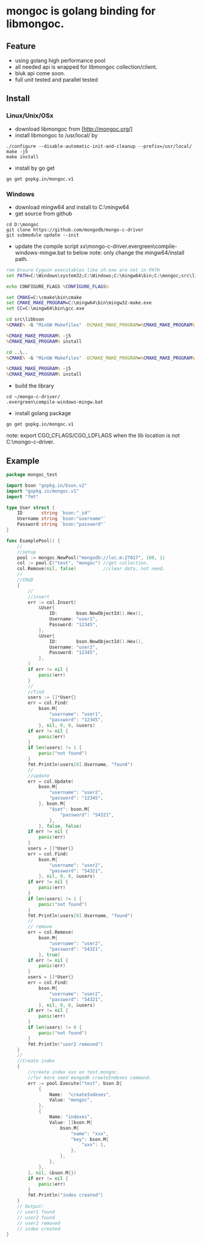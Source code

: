mongoc is golang binding for libmongoc.
===

## Feature

 * using golang high performance pool
 * all needed api is wrapped for libmongoc collection/client.
 * bluk api come soon.
 * full unit tested and parallel tested

## Install

### Linux/Unix/OSx
* download libmongoc from [http://mongoc.org/]
* install libmongoc to /usr/local/ by 

```.shell
./configure --disable-automatic-init-and-cleanup --prefix=/usr/local/
make -j5
make install
```

* install by go get

```.shell
go get gopkg.in/mongoc.v1
```

### Windows
* download mingw64 and install to C:\mingw64
* get source from github

```
cd D:\mongoc
git clone https://github.com/mongodb/mongo-c-driver
git submodule update --init
```

* update the compile script xx\mongo-c-driver\.evergreen\compile-windows-mingw.bat to below
note: only change the mingw64/install path.

```.bat
rem Ensure Cygwin executables like sh.exe are not in PATH
set PATH=C:\Windows\system32;C:\Windows;C:\mingw64\bin;C:\mongoc;src\libbson;

echo CONFIGURE_FLAGS %CONFIGURE_FLAGS%

set CMAKE=C:\cmake\bin\cmake
set CMAKE_MAKE_PROGRAM=C:\mingw64\bin\mingw32-make.exe
set CC=C:\mingw64\bin\gcc.exe

cd src\libbson
%CMAKE% -G "MinGW Makefiles" -DCMAKE_MAKE_PROGRAM=%CMAKE_MAKE_PROGRAM% -DCMAKE_INSTALL_PREFIX=C:\mongo-c-driver -DCMAKE_PREFIX_PATH=C:\mongo-c-driver %CONFIGURE_FLAGS%

%CMAKE_MAKE_PROGRAM% -j5
%CMAKE_MAKE_PROGRAM% install

cd ..\..
%CMAKE% -G "MinGW Makefiles" -DCMAKE_MAKE_PROGRAM=%CMAKE_MAKE_PROGRAM% -DCMAKE_INSTALL_PREFIX=C:\mongo-c-driver -DCMAKE_PREFIX_PATH=C:\mongo-c-driver %CONFIGURE_FLAGS%

%CMAKE_MAKE_PROGRAM% -j5
%CMAKE_MAKE_PROGRAM% install
```

* build the library

```
cd ~/mongo-c-driver/
.evergreen\compile-windows-mingw.bat
```

* install golang package
```
go get gopkg.in/mongoc.v1
```

note: export CGO_CFLAGS/CGO_LDFLAGS when the lib location is not C:\mongo-c-driver.


## Example

```.go
package mongoc_test

import bson "gopkg.in/bson.v2"
import "gopkg.in/mongoc.v1"
import "fmt"

type User struct {
	ID       string `bson:"_id"`
	Username string `bson:"username"`
	Password string `bson:"password"`
}

func ExamplePool() {
	//
	//setup
	pool := mongoc.NewPool("mongodb://loc.m:27017", 100, 1)
	col := pool.C("test", "mongoc") //get collection.
	col.Remove(nil, false)          //clear data, not need.
	//
	//CRUD
	{
		//
		//insert
		err := col.Insert(
			&User{
				ID:       bson.NewObjectId().Hex(),
				Username: "user1",
				Password: "12345",
			},
			&User{
				ID:       bson.NewObjectId().Hex(),
				Username: "user2",
				Password: "12345",
			},
		)
		if err != nil {
			panic(err)
		}
		//
		//find
		users := []*User{}
		err = col.Find(
			bson.M{
				"username": "user1",
				"password": "12345",
			}, nil, 0, 0, &users)
		if err != nil {
			panic(err)
		}
		if len(users) != 1 {
			panic("not found")
		}
		fmt.Println(users[0].Username, "found")
		//
		//update
		err = col.Update(
			bson.M{
				"username": "user2",
				"password": "12345",
			}, bson.M{
				"$set": bson.M{
					"password": "54321",
				},
			}, false, false)
		if err != nil {
			panic(err)
		}
		users = []*User{}
		err = col.Find(
			bson.M{
				"username": "user2",
				"password": "54321",
			}, nil, 0, 0, &users)
		if err != nil {
			panic(err)
		}
		if len(users) != 1 {
			panic("not found")
		}
		fmt.Println(users[0].Username, "found")
		//
		// remove
		err = col.Remove(
			bson.M{
				"username": "user2",
				"password": "54321",
			}, true)
		if err != nil {
			panic(err)
		}
		users = []*User{}
		err = col.Find(
			bson.M{
				"username": "user2",
				"password": "54321",
			}, nil, 0, 0, &users)
		if err != nil {
			panic(err)
		}
		if len(users) != 0 {
			panic("not found")
		}
		fmt.Println("user2 removed")
	}
	//
	//Create index
	{
		//create index xxx on test.mongoc.
		//for more seed mongodb craeteIndexes command.
		err := pool.Execute("test", bson.D{
			{
				Name:  "createIndexes",
				Value: "mongoc",
			},
			{
				Name: "indexes",
				Value: []bson.M{
					bson.M{
						"name": "xxx",
						"key": bson.M{
							"xxx": 1,
						},
					},
				},
			},
		}, nil, &bson.M{})
		if err != nil {
			panic(err)
		}
		fmt.Println("index created")
	}
	// Output:
	// user1 found
	// user2 found
	// user2 removed
	// index created
}
```